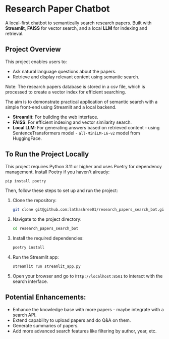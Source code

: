 # Research Paper Chatbot

A local-first chatbot to semantically search research papers. Built with **Streamlit**, **FAISS** for vector search, and a local **LLM** for indexing and retrieval.

## Project Overview

This project enables users to:
- Ask natural language questions about the papers.
- Retrieve and display relevant content using semantic search.


Note: The research papers database is stored in a csv file, which is processed to create a vector index for efficient searching.

The aim is to demonstrate practical application of semantic search with a simple front-end using Streamlit and a local backend.
- **Streamlit**: For building the web interface.
- **FAISS**: For efficient indexing and vector similarity search.
- **Local LLM**: For generating answers based on retrieved content - using SentenceTransformers model - `all-MiniLM-L6-v2` model from HuggingFace.

## To Run the Project Locally
This project requires Python 3.11 or higher and uses Poetry for dependency management.  Install Poetry if you haven't already:

```bash
pip install poetry
```
Then, follow these steps to set up and run the project:
1. Clone the repository:
   ```bash
   git clone git@github.com:lathashree01/research_papers_search_bot.git
   ```
2. Navigate to the project directory:
   ```bash
   cd research_papers_search_bot
   ```
 
3. Install the required dependencies:
    ```bash 
    poetry install
    ```
4. Run the Streamlit app:
    ```bash 
    streamlit run streamlit_app.py
    ```
5. Open your browser and go to `http://localhost:8501` to interact with the search interface.

## Potential Enhancements:
- Enhance the knowledge base with more papers - maybe integrate with a search API.
- Extend capability to upload papers and do Q&A on them.
- Generate summaries of papers.
- Add more advanced search features like filtering by author, year, etc.

